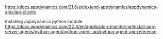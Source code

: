 
https://docs.appdynamics.com/21.6/en/extend-appdynamics/appdynamics-apis/api-clients

Installing appdynamics python module
https://docs.appdynamics.com/22.4/en/application-monitoring/install-app-server-agents/python-agent/python-agent-api/python-agent-api-reference


